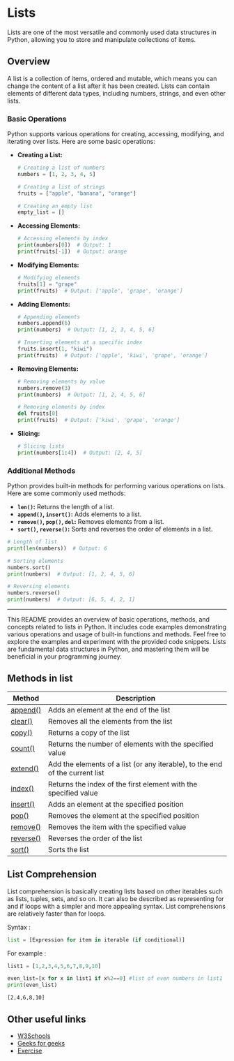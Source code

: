 # Lists

Lists are one of the most versatile and commonly used data structures in Python, allowing you to store and manipulate collections of items.

## Overview

A list is a collection of items, ordered and mutable, which means you can change the content of a list after it has been created. Lists can contain elements of different data types, including numbers, strings, and even other lists.

### Basic Operations

Python supports various operations for creating, accessing, modifying, and iterating over lists. Here are some basic operations:

- **Creating a List:**
  ```python
  # Creating a list of numbers
  numbers = [1, 2, 3, 4, 5]

  # Creating a list of strings
  fruits = ["apple", "banana", "orange"]

  # Creating an empty list
  empty_list = []
  ```

- **Accessing Elements:**
  ```python
  # Accessing elements by index
  print(numbers[0])  # Output: 1
  print(fruits[-1])  # Output: orange
  ```

- **Modifying Elements:**
  ```python
  # Modifying elements
  fruits[1] = "grape"
  print(fruits)  # Output: ['apple', 'grape', 'orange']
  ```

- **Adding Elements:**
  ```python
  # Appending elements
  numbers.append(6)
  print(numbers)  # Output: [1, 2, 3, 4, 5, 6]

  # Inserting elements at a specific index
  fruits.insert(1, "kiwi")
  print(fruits)  # Output: ['apple', 'kiwi', 'grape', 'orange']
  ```

- **Removing Elements:**
  ```python
  # Removing elements by value
  numbers.remove(3)
  print(numbers)  # Output: [1, 2, 4, 5, 6]

  # Removing elements by index
  del fruits[0]
  print(fruits)  # Output: ['kiwi', 'grape', 'orange']
  ```

- **Slicing:**
  ```python
  # Slicing lists
  print(numbers[1:4])  # Output: [2, 4, 5]
  ```

### Additional Methods

Python provides built-in methods for performing various operations on lists. Here are some commonly used methods:

- **`len()`:** Returns the length of a list.
- **`append()`, `insert()`:** Adds elements to a list.
- **`remove()`, `pop()`, `del`:** Removes elements from a list.
- **`sort()`, `reverse()`:** Sorts and reverses the order of elements in a list.

```python
# Length of list
print(len(numbers))  # Output: 6

# Sorting elements
numbers.sort()
print(numbers)  # Output: [1, 2, 4, 5, 6]

# Reversing elements
numbers.reverse()
print(numbers)  # Output: [6, 5, 4, 2, 1]
```

---

This README provides an overview of basic operations, methods, and concepts related to lists in Python. It includes code examples demonstrating various operations and usage of built-in functions and methods. Feel free to explore the examples and experiment with the provided code snippets. Lists are fundamental data structures in Python, and mastering them will be beneficial in your programming journey.
## Methods in list
| Method             | Description                                                                |
| ----------------- | ------------------------------------------------------------------ |
| [append()](https://www.w3schools.com/python/ref_list_append.asp) | Adds an element at the end of the list |
| [clear()](https://www.w3schools.com/python/ref_list_clear.asp) | Removes all the elements from the list|
| [copy()](https://www.w3schools.com/python/ref_list_copy.asp) | Returns a copy of the list|
| [count()](https://www.w3schools.com/python/ref_list_count.asp)| Returns the number of elements with the specified value |
|[extend()](https://www.w3schools.com/python/ref_list_extend.asp)|Add the elements of a list (or any iterable), to the end of the current list|
|[index()](https://www.w3schools.com/python/ref_list_extend.asp)|Returns the index of the first element with the specified value|
|[insert()](https://www.w3schools.com/python/ref_list_insert.asp)|Adds an element at the specified position|
|[pop()](https://www.w3schools.com/python/ref_list_pop.asp)|Removes the element at the specified position|
|[remove()](https://www.w3schools.com/python/ref_list_remove.asp)|Removes the item with the specified value|
|[reverse()](https://www.w3schools.com/python/ref_list_reverse.asp)|Reverses the order of the list|
|[sort()](https://www.w3schools.com/python/ref_list_sort.asp)|Sorts the list|

## List Comprehension
List comprehension is basically creating lists based on other iterables such as lists, tuples, sets, and so on. It can also be described as representing for and if loops with a simpler and more appealing syntax. List comprehensions are relatively faster than for loops.

Syntax : 
```python
list = [Expression for item in iterable (if conditional)]
```
For example :
```python
list1 = [1,2,3,4,5,6,7,8,9,10]

even_list=[x for x in list1 if x%2==0] #list of even numbers in list1
print(even_list)
```
```
[2,4,6,8,10]
```

## Other useful links
- [W3Schools](https://www.w3schools.com/python/python_lists.asp)
- [Geeks for geeks](https://www.geeksforgeeks.org/python-lists/)
- [Exercise](https://www.geeksforgeeks.org/python-list-exercise/)